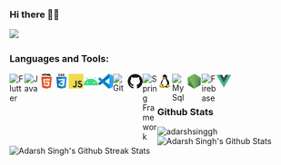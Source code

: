 

### Hi there 👋👋 
![](https://komarev.com/ghpvc/?username=adarshsinggh) 

### Languages and Tools:
<img align="left" alt="Flutter" width="26px" src="https://iconape.com/wp-content/png_logo_vector/flutter.png" />

<img align="left" alt="Java" width="26px" src="https://cdn.icon-icons.com/icons2/2415/PNG/512/java_original_wordmark_logo_icon_146459.png" />

<img align="left" alt="HTML5" width="26px" src="https://raw.githubusercontent.com/github/explore/80688e429a7d4ef2fca1e82350fe8e3517d3494d/topics/html/html.png" />

<img align="left" alt="CSS3" width="26px" src="https://raw.githubusercontent.com/github/explore/80688e429a7d4ef2fca1e82350fe8e3517d3494d/topics/css/css.png" />

<img align="left" alt="Javascript" width="26px" src="https://raw.githubusercontent.com/github/explore/80688e429a7d4ef2fca1e82350fe8e3517d3494d/topics/javascript/javascript.png">

<img align="left" alt="Android" width="26px" src="https://raw.githubusercontent.com/github/explore/80688e429a7d4ef2fca1e82350fe8e3517d3494d/topics/android/android.png" />

<img align="left" alt="Visual Studio Code" width="26px" src="https://raw.githubusercontent.com/github/explore/80688e429a7d4ef2fca1e82350fe8e3517d3494d/topics/visual-studio-code/visual-studio-code.png" />

<img align="left" alt="Git" width="26px" src="https://img.icons8.com/color/48/000000/git.png" />

<img align="left" alt="GitHub" width="26px" src="https://raw.githubusercontent.com/github/explore/78df643247d429f6cc873026c0622819ad797942/topics/github/github.png" />

<img align="left" alt="Spring Framework" width="26px" src="https://symbols-electrical.getvecta.com/stencil_96/69_spring-framework-icon.d563816ce9.jpg" />

<img align="left" alt="Linux" width="26px" src="https://raw.githubusercontent.com/github/explore/80688e429a7d4ef2fca1e82350fe8e3517d3494d/topics/linux/linux.png">

<img align="left" alt="MySql" width="26px" src="https://download.logo.wine/logo/MySQL/MySQL-Logo.wine.png">

<img align="left" alt="NodeJS" width="26px" src="https://raw.githubusercontent.com/github/explore/80688e429a7d4ef2fca1e82350fe8e3517d3494d/topics/nodejs/nodejs.png">

<img align="left" alt="Firebase" width="26px" src="https://cdn4.iconfinder.com/data/icons/google-i-o-2016/512/google_firebase-2-512.png">

<img align="left" alt="Vue.js" width="26px" src="https://raw.githubusercontent.com/github/explore/80688e429a7d4ef2fca1e82350fe8e3517d3494d/topics/vue/vue.png">

<br />
<br />

### Github Stats

<img  src="https://github-readme-stats.vercel.app/api/top-langs?username=adarshsinggh&show_icons=true&locale=en&layout=compact&theme=dark" alt="adarshsinggh" />
<br />

<img alt="Adarsh Singh's Github Stats" src="https://github-readme-stats.vercel.app/api?username=adarshsinggh&show_icons=true&include_all_commits=true&count_private=true&theme=dark" />
<br />
<img alt="Adarsh Singh's Github Streak Stats" src="http://github-readme-streak-stats.herokuapp.com/?user=adarshsinggh&theme=dark" />
